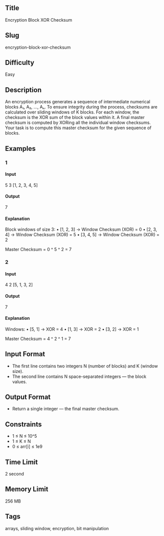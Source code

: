 ## Title

Encryption Block XOR Checksum

## Slug

encryption-block-xor-checksum

## Difficulty

Easy

## Description

An encryption process generates a sequence of intermediate numerical blocks A₁, A₂, ..., Aₙ. To ensure integrity during the process, checksums are calculated over sliding windows of K blocks. For each window, the checksum is the XOR sum of the block values within it. A final master checksum is computed by XORing all the individual window checksums. Your task is to compute this master checksum for the given sequence of blocks.

## Examples

### 1

#### Input

5 3
[1, 2, 3, 4, 5]

#### Output

7

#### Explanation

Block windows of size 3:
    •   [1, 2, 3] → Window Checksum (XOR) = 0
    •   [2, 3, 4] → Window Checksum (XOR) = 5
    •   [3, 4, 5] → Window Checksum (XOR) = 2

Master Checksum = 0 ^ 5 ^ 2 = 7

### 2

#### Input

4 2
[5, 1, 3, 2]

#### Output

7

#### Explanation

Windows:
    •   [5, 1] → XOR = 4
    •   [1, 3] → XOR = 2
    •   [3, 2] → XOR = 1

Master Checksum = 4 ^ 2 ^ 1 = 7

## Input Format

- The first line contains two integers N (number of blocks) and K (window size).
- The second line contains N space-separated integers — the block values.

## Output Format

- Return a single integer — the final master checksum.

## Constraints

- 1 ≤ N ≤ 10^5
- 1 ≤ K ≤ N
- 0 ≤ arr[i] ≤ 1e9

## Time Limit

2 second

## Memory Limit

256 MB

## Tags

arrays, sliding window, encryption, bit manipulation